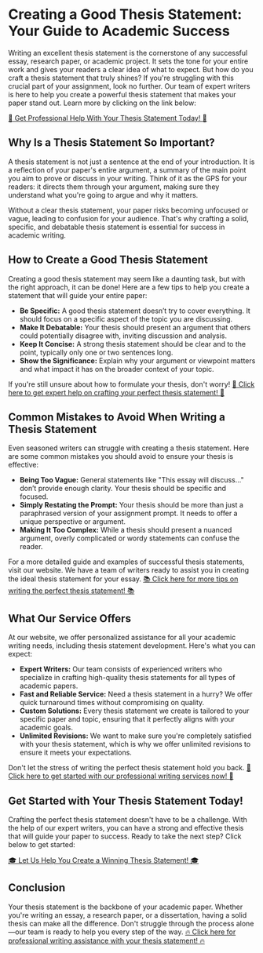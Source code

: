 # Creating a Good Thesis Statement: Your Guide to Academic Success

Writing an excellent thesis statement is the cornerstone of any successful essay, research paper, or academic project. It sets the tone for your entire work and gives your readers a clear idea of what to expect. But how do you craft a thesis statement that truly shines? If you're struggling with this crucial part of your assignment, look no further. Our team of expert writers is here to help you create a powerful thesis statement that makes your paper stand out. Learn more by clicking on the link below:

[🔑 Get Professional Help With Your Thesis Statement Today! 🔑](https://tinyurl.com/topessay?keyword=creating+a+good+thesis+statement)

## Why Is a Thesis Statement So Important?

A thesis statement is not just a sentence at the end of your introduction. It is a reflection of your paper's entire argument, a summary of the main point you aim to prove or discuss in your writing. Think of it as the GPS for your readers: it directs them through your argument, making sure they understand what you're going to argue and why it matters.

Without a clear thesis statement, your paper risks becoming unfocused or vague, leading to confusion for your audience. That's why crafting a solid, specific, and debatable thesis statement is essential for success in academic writing.

## How to Create a Good Thesis Statement

Creating a good thesis statement may seem like a daunting task, but with the right approach, it can be done! Here are a few tips to help you create a statement that will guide your entire paper:

- **Be Specific:** A good thesis statement doesn’t try to cover everything. It should focus on a specific aspect of the topic you are discussing.
- **Make It Debatable:** Your thesis should present an argument that others could potentially disagree with, inviting discussion and analysis.
- **Keep It Concise:** A strong thesis statement should be clear and to the point, typically only one or two sentences long.
- **Show the Significance:** Explain why your argument or viewpoint matters and what impact it has on the broader context of your topic.

If you're still unsure about how to formulate your thesis, don't worry! [🎯 Click here to get expert help on crafting your perfect thesis statement! 🎯](https://tinyurl.com/topessay?keyword=creating+a+good+thesis+statement)

## Common Mistakes to Avoid When Writing a Thesis Statement

Even seasoned writers can struggle with creating a thesis statement. Here are some common mistakes you should avoid to ensure your thesis is effective:

- **Being Too Vague:** General statements like "This essay will discuss..." don’t provide enough clarity. Your thesis should be specific and focused.
- **Simply Restating the Prompt:** Your thesis should be more than just a paraphrased version of your assignment prompt. It needs to offer a unique perspective or argument.
- **Making It Too Complex:** While a thesis should present a nuanced argument, overly complicated or wordy statements can confuse the reader.

For a more detailed guide and examples of successful thesis statements, visit our website. We have a team of writers ready to assist you in creating the ideal thesis statement for your essay. [📚 Click here for more tips on writing the perfect thesis statement! 📚](https://tinyurl.com/topessay?keyword=creating+a+good+thesis+statement)

## What Our Service Offers

At our website, we offer personalized assistance for all your academic writing needs, including thesis statement development. Here's what you can expect:

- **Expert Writers:** Our team consists of experienced writers who specialize in crafting high-quality thesis statements for all types of academic papers.
- **Fast and Reliable Service:** Need a thesis statement in a hurry? We offer quick turnaround times without compromising on quality.
- **Custom Solutions:** Every thesis statement we create is tailored to your specific paper and topic, ensuring that it perfectly aligns with your academic goals.
- **Unlimited Revisions:** We want to make sure you're completely satisfied with your thesis statement, which is why we offer unlimited revisions to ensure it meets your expectations.

Don't let the stress of writing the perfect thesis statement hold you back. [🚀 Click here to get started with our professional writing services now! 🚀](https://tinyurl.com/topessay?keyword=creating+a+good+thesis+statement)

## Get Started with Your Thesis Statement Today!

Crafting the perfect thesis statement doesn't have to be a challenge. With the help of our expert writers, you can have a strong and effective thesis that will guide your paper to success. Ready to take the next step? Click below to get started:

[🎓 Let Us Help You Create a Winning Thesis Statement! 🎓](https://tinyurl.com/topessay?keyword=creating+a+good+thesis+statement)

## Conclusion

Your thesis statement is the backbone of your academic paper. Whether you're writing an essay, a research paper, or a dissertation, having a solid thesis can make all the difference. Don't struggle through the process alone—our team is ready to help you every step of the way. [🔥 Click here for professional writing assistance with your thesis statement! 🔥](https://tinyurl.com/topessay?keyword=creating+a+good+thesis+statement)
